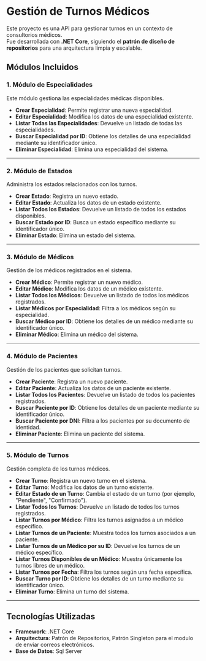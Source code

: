 # Gestión de Turnos Médicos

Este proyecto es una API para gestionar turnos en un contexto de consultorios médicos.  
Fue desarrollada con **.NET Core**, siguiendo el **patrón de diseño de repositorios** para una arquitectura limpia y escalable.

## Módulos Incluidos

### 1. **Módulo de Especialidades**
Este módulo gestiona las especialidades médicas disponibles.

- **Crear Especialidad**: Permite registrar una nueva especialidad.
- **Editar Especialidad**: Modifica los datos de una especialidad existente.
- **Listar Todas las Especialidades**: Devuelve un listado de todas las especialidades.
- **Buscar Especialidad por ID**: Obtiene los detalles de una especialidad mediante su identificador único.
- **Eliminar Especialidad**: Elimina una especialidad del sistema.

---

### 2. **Módulo de Estados**
Administra los estados relacionados con los turnos.

- **Crear Estado**: Registra un nuevo estado.
- **Editar Estado**: Actualiza los datos de un estado existente.
- **Listar Todos los Estados**: Devuelve un listado de todos los estados disponibles.
- **Buscar Estado por ID**: Busca un estado específico mediante su identificador único.
- **Eliminar Estado**: Elimina un estado del sistema.

---

### 3. **Módulo de Médicos**
Gestión de los médicos registrados en el sistema.

- **Crear Médico**: Permite registrar un nuevo médico.
- **Editar Médico**: Modifica los datos de un médico existente.
- **Listar Todos los Médicos**: Devuelve un listado de todos los médicos registrados.
- **Listar Médicos por Especialidad**: Filtra a los médicos según su especialidad.
- **Buscar Médico por ID**: Obtiene los detalles de un médico mediante su identificador único.
- **Eliminar Médico**: Elimina un médico del sistema.

---

### 4. **Módulo de Pacientes**
Gestión de los pacientes que solicitan turnos.

- **Crear Paciente**: Registra un nuevo paciente.
- **Editar Paciente**: Actualiza los datos de un paciente existente.
- **Listar Todos los Pacientes**: Devuelve un listado de todos los pacientes registrados.
- **Buscar Paciente por ID**: Obtiene los detalles de un paciente mediante su identificador único.
- **Buscar Paciente por DNI**: Filtra a los pacientes por su documento de identidad.
- **Eliminar Paciente**: Elimina un paciente del sistema.

---

### 5. **Módulo de Turnos**
Gestión completa de los turnos médicos.

- **Crear Turno**: Registra un nuevo turno en el sistema.
- **Editar Turno**: Modifica los datos de un turno existente.
- **Editar Estado de un Turno**: Cambia el estado de un turno (por ejemplo, "Pendiente", "Confirmado").
- **Listar Todos los Turnos**: Devuelve un listado de todos los turnos registrados.
- **Listar Turnos por Médico**: Filtra los turnos asignados a un médico específico.
- **Listar Turnos de un Paciente**: Muestra todos los turnos asociados a un paciente.
- **Listar Turnos de un Médico por su ID**: Devuelve los turnos de un médico específico.
- **Listar Turnos Disponibles de un Médico**: Muestra únicamente los turnos libres de un médico.
- **Listar Turnos por Fecha**: Filtra los turnos según una fecha específica.
- **Buscar Turno por ID**: Obtiene los detalles de un turno mediante su identificador único.
- **Eliminar Turno**: Elimina un turno del sistema.

---

## Tecnologías Utilizadas
- **Framework**: .NET Core
- **Arquitectura**: Patrón de Repositorios, Patrón Singleton para el modulo de enviar correos electrónicos.
- **Base de Datos**: Sql Server



